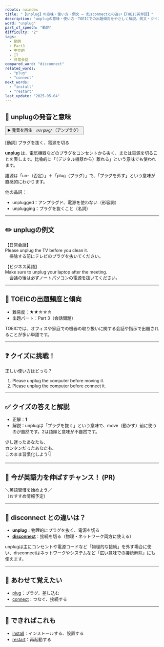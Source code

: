 ```yaml
---
robots: noindex
title: "【unplug】の意味・使い方・例文 ― disconnectとの違い【TOEIC英単語】"
description: "unplugの意味・使い方・TOEICでの出題傾向をやさしく解説。例文・クイズ付きでdisconnectとの違いもわかりやすく学べます。"
word: "unplug"
part_of_speech: "動詞"
difficulty: "2"
tags:
  - 動詞
  - Part3
  - 中立的
  - IT
  - 日常会話
compared_word: "disconnect"
related_words:
  - "plug"
  - "connect"
next_words:
  - "install"
  - "restart"
last_update: "2025-05-04"
---
```


## 🔰 unplugの発音と意味

<button class="play-audio" onclick="playTTS('unplug')">
  <span class="play-audio-main">
    ▶️ 発音を再生　/ʌnˈplʌɡ/
  </span>
  <span class="play-audio-sub">
    （アンプラグ）
  </span>
</button>

[動詞] プラグを抜く、電源を切る

**unplug** は、電気機器などのプラグをコンセントから抜く、または電源を切ることを表します。比喩的に「（デジタル機器から）離れる」という意味でも使われます。

語源は「un-（否定）」＋「plug（プラグ）」で、「プラグを外す」という意味が直感的にわかります。

他の品詞：  
- unplugged：アンプラグド、電源を使わない（形容詞）
- unplugging：プラグを抜くこと（名詞）

---

## ✏️ unplugの例文

【日常会話】  
Please unplug the TV before you clean it.  
　掃除する前にテレビのプラグを抜いてください。

【ビジネス英語】  
Make sure to unplug your laptop after the meeting.  
　会議の後は必ずノートパソコンの電源を抜いてください。

---

## 🎯 TOEICの出題頻度と傾向

- 難易度：★★☆☆☆
- 出題パート：Part 3（会話問題）

TOEICでは、オフィスや家庭での機器の取り扱いに関する会話や指示で出題されることが多い単語です。

---

## ❓ クイズに挑戦！

正しい使い方はどっち？

1. Please unplug the computer before moving it.  
2. Please unplug the computer before connect it.

---

## ✅ クイズの答えと解説

- 正解：**1**
- 解説：unplugは「プラグを抜く」という意味で、move（動かす）前に使うのが自然です。2は語順と意味が不自然です。

少し迷ったあなたも、  
カンタンだったあなたも、  
このまま習慣化しよう👇️

---

## 🚀 今が英語力を伸ばすチャンス！ (PR)

<div class="info-center">
＼英語習慣を始めよう／<br>  
（おすすめ情報予定）
</div>

---

## 🤔  disconnect との違いは？

- **unplug**：物理的にプラグを抜く、電源を切る
- **[disconnect](/disconnect)**：接続を切る（物理・ネットワーク両方に使える）

unplugは主にコンセントや電源コードなど「物理的な接続」を外す場合に使い、disconnectはネットワークやシステムなど「広い意味での接続解除」にも使えます。

---

## 🧩 あわせて覚えたい

- [plug](/plug)：プラグ、差し込む
- [connect](/connect)：つなぐ、接続する

---

## 📖 できればこれも

- [install](/install)：インストールする、設置する
- [restart](/restart)：再起動する

<!-- cvid: aid29_bid13 -->
